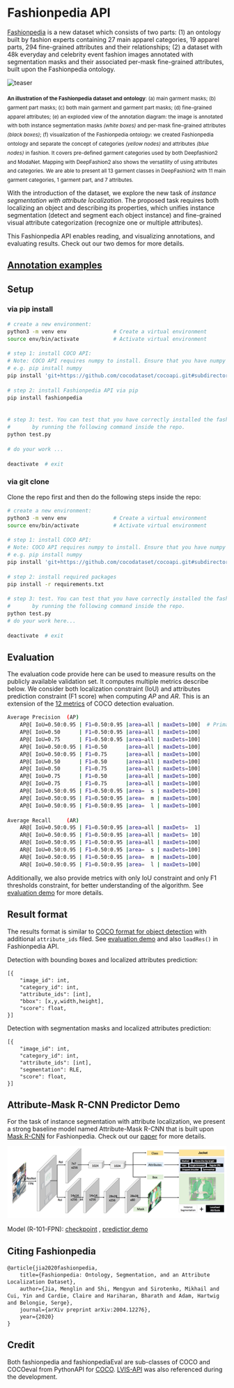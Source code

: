 # Fashionpedia API

[Fashionpedia](https://fashionpedia.github.io/home/index.html) is a new dataset which consists of two parts:  (1) an ontology built by fashion experts containing 27 main apparel categories, 19 apparel parts, 294 fine-grained attributes and their relationships; (2) a dataset with 48k everyday and celebrity event fashion images annotated with segmentation masks and their associated per-mask fine-grained attributes, built upon the Fashionpedia ontology. 



![teaser](images/teaser.png)

<sub><strong>An illustration of the Fashionpedia dataset and ontology</strong>: (a) main garment masks; (b) garment part masks; (c) both main garment and garment part masks; (d) fine-grained apparel attributes; (e) an exploded view of the annotation diagram: the image is annotated with both instance segmentation masks <em>(white boxes)</em> and per-mask fine-grained attributes <em>(black boxes)</em>; (f) visualization of the Fashionpedia ontology: we created Fashionpedia ontology and separate the concept of categories <em>(yellow nodes)</em> and attributes  <em>(blue nodes)</em> in fashion. It covers pre-defined garment categories used by both Deepfashion2 and ModaNet. Mapping with DeepFashion2 also shows the versatility of using attributes and categories. We are able to present all 13 garment classes in DeepFashion2 with 11 main garment categories, 1 garment part, and 7 attributes.</sub>



With the introduction of the dataset, we explore the new task of *instance segmentation with attribute localization*. The proposed task requires both localizing an object and describing its properties, which unifies instance segmentation (detect and segment each object instance) and fine-grained visual attribute categorization (recognize one or multiple attributes). 

This Fashionpedia API enables reading, and visualizing annotations, and evaluating results. Check out our two demos for more details.



## [Annotation examples](<https://github.com/KMnP/fashionpedia-api/DATA_EXAMPLES.md>)

## Setup

### via pip install

```bash
# create a new environment:
python3 -m venv env               # Create a virtual environment
source env/bin/activate           # Activate virtual environment

# step 1: install COCO API:
# Note: COCO API requires numpy to install. Ensure that you have numpy installed.
# e.g. pip install numpy
pip install 'git+https://github.com/cocodataset/cocoapi.git#subdirectory=PythonAPI'

# step 2: install Fashionpedia API via pip
pip install fashionpedia


# step 3: test. You can test that you have correctly installed the fashionpedia api
#       by running the following command inside the repo.
python test.py

# do your work ...

deactivate  # exit
```

### via git clone

Clone the repo first and then do the following steps inside the repo:

```bash
# create a new environment:
python3 -m venv env               # Create a virtual environment
source env/bin/activate           # Activate virtual environment

# step 1: install COCO API:
# Note: COCO API requires numpy to install. Ensure that you have numpy installed.
# e.g. pip install numpy
pip install 'git+https://github.com/cocodataset/cocoapi.git#subdirectory=PythonAPI'

# step 2: install required packages
pip install -r requirements.txt

# step 3: test. You can test that you have correctly installed the fashionpedia api
#       by running the following command inside the repo.
python test.py
# do your work here...

deactivate  # exit
```



## Evaluation

The evaluation code provide here can be used to measure results on the publicly available validation set. It computes multiple metrics describe below.  We consider both localization constraint (IoU) and attributes prediction constraint (F1 score) when computing $AP$ and $AR​$. This is an extension of the [12 metrics](http://cocodataset.org/#detection-eval) of COCO detection evaluation.

```bash
Average Precision  (AP)
    AP@[ IoU=0.50:0.95 | F1=0.50:0.95 |area=all | maxDets=100]  # Primary metric
    AP@[ IoU=0.50      | F1=0.50:0.95 |area=all | maxDets=100]
    AP@[ IoU=0.75      | F1=0.50:0.95 |area=all | maxDets=100]
    AP@[ IoU=0.50:0.95 | F1=0.50      |area=all | maxDets=100]
    AP@[ IoU=0.50:0.95 | F1=0.75      |area=all | maxDets=100]
    AP@[ IoU=0.50      | F1=0.50      |area=all | maxDets=100]
    AP@[ IoU=0.50      | F1=0.75      |area=all | maxDets=100]
    AP@[ IoU=0.75      | F1=0.50      |area=all | maxDets=100]
    AP@[ IoU=0.75      | F1=0.75      |area=all | maxDets=100]
    AP@[ IoU=0.50:0.95 | F1=0.50:0.95 |area=  s | maxDets=100]
    AP@[ IoU=0.50:0.95 | F1=0.50:0.95 |area=  m | maxDets=100]
    AP@[ IoU=0.50:0.95 | F1=0.50:0.95 |area=  l | maxDets=100]

Average Recall     (AR)
    AR@[ IoU=0.50:0.95 | F1=0.50:0.95 |area=all | maxDets=  1]
    AR@[ IoU=0.50:0.95 | F1=0.50:0.95 |area=all | maxDets= 10]
    AR@[ IoU=0.50:0.95 | F1=0.50:0.95 |area=all | maxDets=100]
    AR@[ IoU=0.50:0.95 | F1=0.50:0.95 |area=  s | maxDets=100]
    AR@[ IoU=0.50:0.95 | F1=0.50:0.95 |area=  m | maxDets=100]
    AR@[ IoU=0.50:0.95 | F1=0.50:0.95 |area=  l | maxDets=100]
```



Additionally, we also provide metrics with only IoU constraint and only F1 thresholds constraint, for better understanding of the algorithm. See [evaluation demo](<https://github.com/KMnP/fashionpedia-api/blob/master/eval_demo.ipynb>)  for more details.



## Result format

The results format is similar to [COCO format for object detection](http://cocodataset.org/#format-results) with additional `attribute_ids` filed. See [evaluation demo](<https://github.com/KMnP/fashionpedia-api/blob/master/eval_demo.ipynb>) and also `loadRes()` in Fashionpedia API.

Detection with bounding boxes and localized attributes prediction:

```
[{
    "image_id": int, 
    "category_id": int, 
    "attribute_ids": [int],
    "bbox": [x,y,width,height], 
    "score": float,
}]
```

Detection with segmentation masks and localized attributes prediction:

```
[{
    "image_id": int, 
    "category_id": int, 
    "attribute_ids": [int],
    "segmentation": RLE,
    "score": float,
}]
```



## Attribute-Mask R-CNN Predictor Demo

For the task of instance segmentation with attribute localization, we present a strong baseline model named Attribute-Mask R-CNN that is built upon [Mask R-CNN](<https://arxiv.org/abs/1703.06870>) for Fashionpedia. Check out our [paper](<https://arxiv.org/abs/2004.12276>) for more details. 

![baseline](images/baseline.png)

Model (R-101-FPN):  [checkpoint](https://s3.amazonaws.com/ifashionist-dataset/attributes-maskrcnn/model.zip) , [predictior demo](https://github.com/KMnP/fashionpedia-api/blob/master/baseline_predictor_demo.ipynb)




## Citing Fashionpedia

```
@article{jia2020fashionpedia,
    title={Fashionpedia: Ontology, Segmentation, and an Attribute Localization Dataset},
    author={Jia, Menglin and Shi, Mengyun and Sirotenko, Mikhail and Cui, Yin and Cardie, Claire and Hariharan, Bharath and Adam, Hartwig and Belongie, Serge},
    journal={arXiv preprint arXiv:2004.12276},
    year={2020}
}
```



## Credit

Both fashionpedia and fashionpediaEval are sub-classes of COCO and COCOeval from PythonAPI for [COCO](https://github.com/cocodataset/cocoapi).    [LVIS-API](<https://github.com/lvis-dataset/lvis-api>) was also referenced during the development.